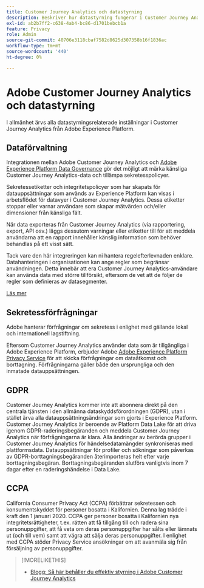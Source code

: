 ```yaml
---
title: Customer Journey Analytics och datastyrning
description: Beskriver hur datastyrning fungerar i Customer Journey Analytics.
exl-id: ab2b7ff2-c638-4ab4-bc86-d1701bebcb1a
feature: Privacy
role: Admin
source-git-commit: 40706e3118cbaf7582d8625d307358b16f1836ac
workflow-type: tm+mt
source-wordcount: '440'
ht-degree: 0%

---
```


# Adobe Customer Journey Analytics och datastyrning

I allmänhet ärvs alla datastyrningsrelaterade inställningar i Customer Journey Analytics från Adobe Experience Platform.

## Dataförvaltning

Integrationen mellan Adobe Customer Journey Analytics och [Adobe Experience Platform Data Governance](https://experienceleague.adobe.com/docs/experience-platform/data-governance/home.html) gör det möjligt att märka känsliga Customer Journey Analytics-data och tillämpa sekretesspolicyer.

Sekretessetiketter och integritetspolicyer som har skapats för datauppsättningar som används av Experience Platform kan visas i arbetsflödet för datavyer i Customer Journey Analytics. Dessa etiketter stoppar eller varnar användare som skapar mätvärden och/eller dimensioner från känsliga fält.

När data exporteras från Customer Journey Analytics (via rapportering, export, API osv.) läggs dessutom varningar eller etiketter till för att meddela användarna att en rapport innehåller känslig information som behöver behandlas på ett visst sätt.

Tack vare den här integreringen kan ni hantera regelefterlevnaden enklare. Datahanteringen i organisationen kan ange regler som begränsar användningen. Detta innebär att era Customer Journey Analytics-användare kan använda data med större tillförsikt, eftersom de vet att de följer de regler som definieras av datasegmenter.

[Läs mer](/help/data-views/data-governance.md)

## Sekretessförfrågningar

Adobe hanterar förfrågningar om sekretess i enlighet med gällande lokal och internationell lagstiftning.

Eftersom Customer Journey Analytics använder data som är tillgängliga i Adobe Experience Platform, erbjuder Adobe [Adobe Experience Platform Privacy Service](https://experienceleague.adobe.com/docs/experience-platform/privacy/home.html) för att skicka förfrågningar om dataåtkomst och borttagning. Förfrågningarna gäller både den ursprungliga och den inmatade datauppsättningen.

## GDPR

Customer Journey Analytics kommer inte att abonnera direkt på den centrala tjänsten i den allmänna dataskyddsförordningen (GDPR), utan i stället ärva alla datauppsättningsändringar som gjorts i Experience Platform. Customer Journey Analytics är beroende av Platform Data Lake för att driva igenom GDPR-raderingsbegäranden och meddela Customer Journey Analytics när förfrågningarna är klara. Alla ändringar av berörda grupper i Customer Journey Analytics för händelsedatamängder synkroniseras med plattformsdata. Datauppsättningar för profiler och sökningar som påverkas av GDPR-borttagningsbegäranden återimporteras helt efter varje borttagningsbegäran. Borttagningsbegäranden slutförs vanligtvis inom 7 dagar efter en raderingshändelse i Data Lake.

## CCPA

California Consumer Privacy Act (CCPA) förbättrar sekretessen och konsumentskyddet för personer bosatta i Kalifornien. Denna lag trädde i kraft den 1 januari 2020.
CCPA ger personer bosatta i Kalifornien nya integritetsrättigheter, t.ex. rätten att få tillgång till och radera sina personuppgifter, att få veta om deras personuppgifter har sålts eller lämnats ut (och till vem) samt att vägra att sälja deras personuppgifter.
I enlighet med CCPA stöder Privacy Service ansökningar om att avanmäla sig från försäljning av personuppgifter.

>[!MORELIKETHIS]
>
>* [Blogg: Så här behåller du effektiv styrning i Adobe Customer Journey Analytics](https://experienceleaguecommunities.adobe.com/t5/adobe-analytics-blogs/bg-p/adobe-analytics-blogs/page/4)
